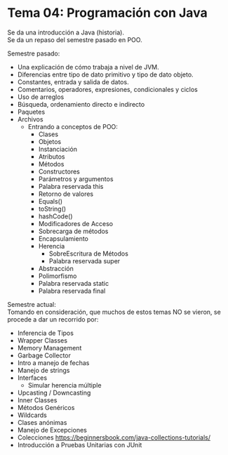 # Tema 04: Programación con Java

Se da una introducción a Java (historia).\
Se da un repaso del semestre pasado en POO.

Semestre pasado:
* Una explicación de cómo trabaja a nivel de JVM.
* Diferencias entre tipo de dato primitivo y tipo de dato objeto.
* Constantes, entrada y salida de datos.
* Comentarios, operadores, expresiones, condicionales y ciclos
* Uso de arreglos
* Búsqueda, ordenamiento directo e indirecto
* Paquetes
* Archivos
	* Entrando a conceptos de POO:
		* Clases
		* Objetos
		* Instanciación
		* Atributos
		* Métodos
		* Constructores
		* Parámetros y argumentos
		* Palabra reservada this
		* Retorno de valores
		* Equals()
		* toString()
		* hashCode()
		* Modificadores de Acceso
		* Sobrecarga de métodos
		* Encapsulamiento
		* Herencia
			* SobreEscritura de Métodos
			* Palabra reservada super
		* Abstracción
		* Polimorfismo
		* Palabra reservada static
		* Palabra reservada final

Semestre actual:\
Tomando en consideración, que muchos de estos temas NO se vieron, se procede a dar un recorrido por:
* Inferencia de Tipos
* Wrapper Classes
* Memory Management
* Garbage Collector
* Intro a manejo de fechas
* Manejo de strings
* Interfaces
	* Simular herencia múltiple
* Upcasting / Downcasting
* Inner Classes
* Métodos Genéricos
* Wildcards
* Clases anónimas
* Manejo de Excepciones
* Colecciones https://beginnersbook.com/java-collections-tutorials/
* Introducción a Pruebas Unitarias con JUnit


